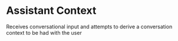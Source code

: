 Assistant Context
=================

Receives conversational input and attempts to derive a conversation context to be had with the user